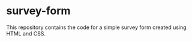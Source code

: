 # survey-form
This repository contains the code for a simple survey form created using HTML and CSS.
